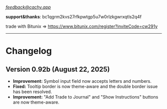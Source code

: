 *feedback@cachy.app*

**support&thanks**: bc1qgrm2kvs27rfkpwtgp5u7w0rlzkgwrxqtls2q4f

trade with Bitunix => https://www.bitunix.com/register?inviteCode=cw291y
***
# Changelog

## Version 0.92b (August 22, 2025)
- **Improvement:** Symbol input field now accepts letters and numbers.
- **Fixed:** Tooltip border is now theme-aware and the double border issue has been resolved.
- **Improvement:** "Add Trade to Journal" and "Show Instructions" buttons are now theme-aware.
